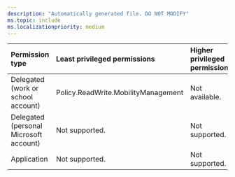 ```yaml
---
description: "Automatically generated file. DO NOT MODIFY"
ms.topic: include
ms.localizationpriority: medium
---
```


|Permission type|Least privileged permissions|Higher privileged permissions|
|:---|:---|:---|
|Delegated (work or school account)|Policy.ReadWrite.MobilityManagement|Not available.|
|Delegated (personal Microsoft account)|Not supported.|Not supported.|
|Application|Not supported.|Not supported.|

